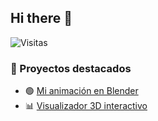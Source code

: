 ## Hi there 👋

![Visitas](https://komarev.com/ghpvc/?username=Edwin14459&label=Visitas&color=blue&style=for-the-badge)

### 🚀 Proyectos destacados
- 🟢 [Mi animación en Blender](https://github.com/tuusuario/mi-animacion)
- 📊 [Visualizador 3D interactivo](https://github.com/tuusuario/visualizador-3d)




<!--
**Edwin14459/Edwin14459** is a ✨ _special_ ✨ repository because its `README.md` (this file) appears on your GitHub profile.

Here are some ideas to get you started:

- 🔭 I’m currently working on ...
- 🌱 I’m currently learning ...
- 👯 I’m looking to collaborate on ...
- 🤔 I’m looking for help with ...
- 💬 Ask me about ...
- 📫 How to reach me: ...
- 😄 Pronouns: ...
- ⚡ Fun fact: ...
-->
